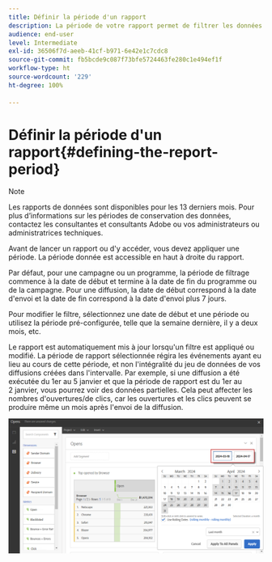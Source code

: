 ```yaml
---
title: Définir la période d'un rapport
description: La période de votre rapport permet de filtrer les données en fonction des dates choisies.
audience: end-user
level: Intermediate
exl-id: 36506f7d-aeeb-41cf-b971-6e42e1c7cdc8
source-git-commit: fb5bcde9c087f73bfe5724463fe280c1e494ef1f
workflow-type: ht
source-wordcount: '229'
ht-degree: 100%

---
```


# Définir la période d&#39;un rapport{#defining-the-report-period}

>[!NOTE]
>
>Les rapports de données sont disponibles pour les 13 derniers mois. Pour plus d’informations sur les périodes de conservation des données, contactez les consultantes et consultants Adobe ou vos administrateurs ou administratrices techniques.

Avant de lancer un rapport ou d&#39;y accéder, vous devez appliquer une période. La période donnée est accessible en haut à droite du rapport.

Par défaut, pour une campagne ou un programme, la période de filtrage commence à la date de début et termine à la date de fin du programme ou de la campagne. Pour une diffusion, la date de début correspond à la date d&#39;envoi et la date de fin correspond à la date d&#39;envoi plus 7 jours.

Pour modifier le filtre, sélectionnez une date de début et une période ou utilisez la période pré-configurée, telle que la semaine dernière, il y a deux mois, etc.

Le rapport est automatiquement mis à jour lorsqu&#39;un filtre est appliqué ou modifié. La période de rapport sélectionnée régira les événements ayant eu lieu au cours de cette période, et non l&#39;intégralité du jeu de données de vos diffusions créées dans l&#39;intervalle. Par exemple, si une diffusion a été exécutée du 1er au 5 janvier et que la période de rapport est du 1er au 2 janvier, vous pourrez voir des données partielles. Cela peut affecter les nombres d&#39;ouvertures/de clics, car les ouvertures et les clics peuvent se produire même un mois après l&#39;envoi de la diffusion.

![](assets/campaign_reports_5.png)
